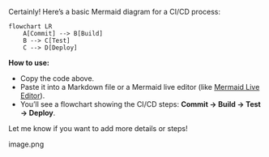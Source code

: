 Certainly! Here’s a basic Mermaid diagram for a CI/CD process:

```mermaid
flowchart LR
    A[Commit] --> B[Build]
    B --> C[Test]
    C --> D[Deploy]
```

**How to use:**
- Copy the code above.
- Paste it into a Markdown file or a Mermaid live editor (like [Mermaid Live Editor](https://mermaid.live/)).
- You’ll see a flowchart showing the CI/CD steps: **Commit → Build → Test → Deploy**.

Let me know if you want to add more details or steps!

image.png